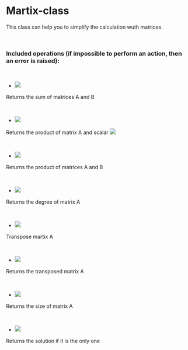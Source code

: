 # Martix-class

This class can help you to simplify the calculation wuth matrices.

<br />

### Included operations (if impossible to perform an action, then an error is raised):

<br />

- <img src="https://latex.codecogs.com/gif.latex?A%20+%20B,\;%20\;%20A,B,%20C%20\in%20Mat_{m%20\times%20n}" /> 
Returns the sum of matrices A and B

<br />

- <img src="https://latex.codecogs.com/gif.latex?A\cdot\lambda%20,\;%20A\in%20Mat_{m\times%20n},\lambda%20\in%20R^n" /> 
Returns the product of matrix A and scalar <img src="https://latex.codecogs.com/gif.latex?\lambda" />

<br />

- <img src="https://latex.codecogs.com/gif.latex?A\cdot%20B%20,\;%20A\in%20Mat_{m\times%20n},B\in%20Mat_{n\times%20p}" /> 
Returns the product of matrices A and B

<br />

- <img src="https://latex.codecogs.com/gif.latex?A^n,n\in%20N,A\in%20M_n" />
Returns the degree of matrix A

<br />

- <img src="https://latex.codecogs.com/gif.latex?A.transpose" />
Transpose martix A

<br />

- <img src="https://latex.codecogs.com/gif.latex?A.transposed" /> 
Returns the transposed matrix A

<br />

- <img src="https://latex.codecogs.com/gif.latex?A.size" />
Returns the size of matrix A

<br />


- <img src="https://latex.codecogs.com/gif.latex?A.solve(B),A\in%20Mat_{m\times%20n},B\in%20Mat_{m\times%201}" />
Returns the solution if it is the only one





